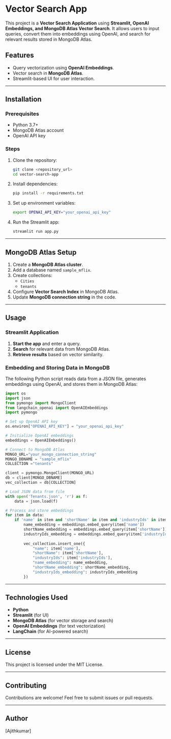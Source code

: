 # Vector Search App

This project is a **Vector Search Application** using **Streamlit, OpenAI Embeddings, and MongoDB Atlas Vector Search**. It allows users to input queries, convert them into embeddings using OpenAI, and search for relevant results stored in MongoDB Atlas.

## Features
- Query vectorization using **OpenAI Embeddings**.
- Vector search in **MongoDB Atlas**.
- Streamlit-based UI for user interaction.

---

## Installation

### Prerequisites
- Python 3.7+
- MongoDB Atlas account
- OpenAI API key

### Steps
1. Clone the repository:
   ```sh
   git clone <repository_url>
   cd vector-search-app
   ```
2. Install dependencies:
   ```sh
   pip install -r requirements.txt
   ```
3. Set up environment variables:
   ```sh
   export OPENAI_API_KEY="your_openai_api_key"
   ```
4. Run the Streamlit app:
   ```sh
   streamlit run app.py
   ```

---

## MongoDB Atlas Setup
1. Create a **MongoDB Atlas cluster**.
2. Add a database named `sample_mflix`.
3. Create collections:
   - `Cities`
   - `tenants`
4. Configure **Vector Search Index** in MongoDB Atlas.
5. Update **MongoDB connection string** in the code.

---

## Usage
### **Streamlit Application**
1. **Start the app** and enter a query.
2. **Search** for relevant data from MongoDB Atlas.
3. **Retrieve results** based on vector similarity.

### **Embedding and Storing Data in MongoDB**
The following Python script reads data from a JSON file, generates embeddings using OpenAI, and stores them in MongoDB Atlas:

```python
import os
import json
from pymongo import MongoClient
from langchain_openai import OpenAIEmbeddings
import pymongo

# Set up OpenAI API key
os.environ["OPENAI_API_KEY"] = "your_openai_api_key"

# Initialize OpenAI embeddings
embeddings = OpenAIEmbeddings()

# Connect to MongoDB Atlas
MONGO_URL="your_mongo_connection_string"
MONGO_DBNAME = "sample_mflix"
COLLECTION ="tenants"

client = pymongo.MongoClient(MONGO_URL)
db = client[MONGO_DBNAME]
vec_collection = db[COLLECTION]

# Load JSON data from file
with open('Tenants.json', 'r') as f:
    data = json.load(f)

# Process and store embeddings
for item in data:
    if 'name' in item and 'shortName' in item and 'industryIds' in item:
        name_embedding = embeddings.embed_query(item['name'])
        shortName_embedding = embeddings.embed_query(item['shortName'])
        industryIds_embedding = embeddings.embed_query(item['industryIds'])
        
        vec_collection.insert_one({
            "name": item['name'],
            "shortName": item['shortName'],
            "industryIds": item['industryIds'],
            "name_embedding": name_embedding,
            "shortName_embedding": shortName_embedding,
            "industryIds_embedding": industryIds_embedding
        })
```

---

## Technologies Used
- **Python**
- **Streamlit** (for UI)
- **MongoDB Atlas** (for vector storage and search)
- **OpenAI Embeddings** (for text vectorization)
- **LangChain** (for AI-powered search)

---

## License
This project is licensed under the MIT License.

---

## Contributing
Contributions are welcome! Feel free to submit issues or pull requests.

---

## Author
[Ajithkumar]

